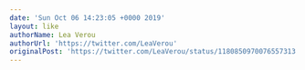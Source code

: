 ```yaml
---
date: 'Sun Oct 06 14:23:05 +0000 2019'
layout: like
authorName: Lea Verou
authorUrl: 'https://twitter.com/LeaVerou'
originalPost: 'https://twitter.com/LeaVerou/status/1180850970076557313'
---
```

